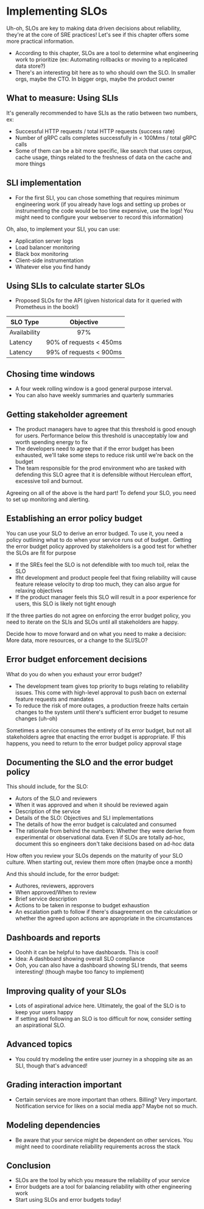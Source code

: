 # Implementing SLOs
Uh-oh, SLOs are key to making data driven decisions about reliability, they're at the core of SRE practices! Let's see if this chapter offers some more practical information.

- According to this chapter, SLOs are a tool to determine what engineering work to prioritize (ex: Automating rollbacks or moving to a replicated data store?)
- There's an interesting bit here as to who should own the SLO. In smaller orgs, maybe the CTO. In bigger orgs, maybe the product owner

## What to measure: Using SLIs
It's generally recommended to have SLIs as the ratio between two numbers, ex:
- Successful HTTP requests / total HTTP requests (success rate)
- Number of gRPC calls completes successfully in < 100Mms / total gRPC calls
- Some of them can be a bit more specific, like search that uses corpus, cache usage, things related to the freshness of data on the cache and more things

## SLI implementation
- For the first SLI, you can chose something that requires minimum engineering work (if you already have logs and setting up probes or instrumenting the code would be too time expensive, use the logs! You might need to configure your webserver to record this information)

Oh, also, to implement your SLI, you can use:
- Application server logs
- Load balancer monitoring
- Black box monitoring
- Client-side instrumentation
- Whatever else you find handy

## Using SLIs to calculate starter SLOs
- Proposed SLOs for the API (given historical data for it queried with Prometheus in the book!)

| SLO Type | Objective |
|----------|:-------------:|
| Availability | 97% |
| Latency | 90% of requests < 450ms |
| Latency | 99% of requests < 900ms |

## Chosing time windows
- A four week rolling window is a good general purpose interval.
- You can also have weekly summaries and quarterly summaries

## Getting stakeholder agreement
- The product managers have to agree that this threshold is good enough for users. Performance below this threshold is unacceptably low and worth spending energy to fix
- The developers need to agree that if the error budget has been exhausted, we'll take some steps to reduce risk until we're back on the budget
- The team responsible for the prod environment who are tasked with defending this SLO agree that it is defensible without Herculean effort, excessive toil and burnout.

Agreeing on all of the above is the hard part! To defend your SLO, you need to set up monitoring and alerting.


## Establishing an error policy budget
You can use your SLO to derive an error budged. To use it, you need a policy outlining what to do when your service runs out of budget . Getting the error budget policy approved by stakeholders is a good test for whether the SLOs are fit for purpose
- If the SREs feel the SLO is not defendible with too much toil, relax the SLO
- Ifht development and product people feel that fixing reliability will cause feature release velocity to drop too much, they can also argue for relaxing objectives
- If the product manager feels this SLO will result in a poor experience for users, this SLO is likely not tight enough

If the three parties do not agree on enforcing the error budget policy, you need to iterate on the SLIs and SLOs until all stakeholders are happy.

Decide how to move forward and on what you need to make a decision: More data, more resources, or a change to the SLI/SLO?

## Error budget enforcement decisions
What do you do when you exhaust your error budget?
- The development team gives top priority to bugs relating to reliability issues. This come with high-level approval to push bacn on external feature requests and mandates
- To reduce the risk of more outages, a production freeze halts certain changes to the system until there's sufficient error budget to resume changes (uh-oh)

Sometimes a service consumes the entirety of its error budget, but not all stakeholders agree that enacting the error budget is appropriate. IF this happens, you need to return to the error budget policy approval stage

## Documenting the SLO and the error budget policy
This should include, for the SLO:
- Autors of the SLO and reviewers
- When it was approved and when it should be reviewed again
- Description of the service
- Details of the SLO: Objectives and SLI implementations
- The details of how the error budget is calculated and consumed
- The rationale from behind the numbers: Whether they were derive from experimental or observational data. Even if SLOs are totally ad-hoc, document this so engineers don't take decisions based on ad-hoc data

How often you review your SLOs depends on the maturity of your SLO culture. When starting out, review them more often (maybe once a month)

And this should include, for the error budget: 
- Authores, reviewers, approvers
- When approved/When to review
- Brief service description
- Actions to be taken in response to budget exhaustion
- An escalation path to follow if there's disagreement on the calculation or whether the agreed upon actions are appropriate in the circumstances

## Dashboards and reports
- Ooohh it can be helpful to have dashboards. This is cool!
- Idea: A dashboard showing overall SLO compliance
- Ooh, you can also have a dashboard showing SLI trends, that seems interesting! (though maybe too fancy to implement)

## Improving quality of your SLOs
- Lots of aspirational advice here. Ultimately, the goal of the SLO is to keep your users happy
- If setting and following an SLO is too difficult for now, consider setting an aspirational SLO.

## Advanced topics
- You could try modeling the entire user journey in a shopping site as an SLI, though that's advanced!

## Grading interaction important
- Certain services are more important than others. Billing? Very important. Notification service for likes on a social media app? Maybe not so much.

## Modeling dependencies
- Be aware that your service might be dependent on other services. You might need to coordinate reliability requirements across the stack

## Conclusion
- SLOs are the tool by which you measure the reliability of your service
- Error budgets are a tool for balancing reliability with other engineering work
- Start using SLOs and error budgets today!